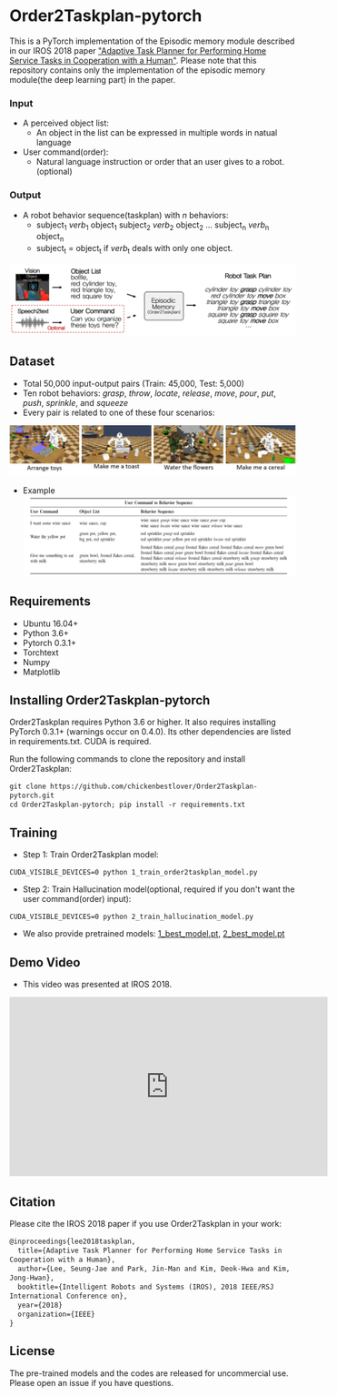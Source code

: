 # Order2Taskplan-pytorch

This is a PyTorch implementation of the Episodic memory module described in our IROS 2018 paper ["Adaptive Task Planner for Performing Home Service Tasks in Cooperation with a Human"](http://rit.kaist.ac.kr/home/International_Conference?action=AttachFile&do=get&target=paper_0417.pdf).
Please note that this repository contains only the implementation of the episodic memory module(the deep learning part) in the paper.

### Input
* A perceived object list:
  * An object in the list can be expressed in multiple words in natual language
* User command(order):
  * Natural language instruction or order that an user gives to a robot.(optional)

### Output
* A robot behavior sequence(taskplan) with _n_ behaviors:
  * subject<sub>1</sub> _verb_<sub>1</sub> object<sub>1</sub>  subject<sub>2</sub> _verb_<sub>2</sub> object<sub>2</sub> ... subject<sub>n</sub> _verb_<sub>n</sub> object<sub>n</sub>
  * subject<sub>t</sub> = object<sub>t</sub> if _verb_<sub>t</sub> deals with only one object.

![concept](./fig/order2taskplan_concept.png)

## Dataset
* Total 50,000 input-output pairs (Train: 45,000, Test: 5,000)
* Ten robot behaviors: _grasp_, _throw_, _locate_, _release_, _move_, _pour_, _put_, _push_, _sprinkle_, and _squeeze_
* Every pair is related to one of these four scenarios:
 
![scenarios](./fig/scenarios.png)

* Example
![dataset](./fig/dataset_example.png)





## Requirements
* Ubuntu 16.04+ 
* Python 3.6+
* Pytorch 0.3.1+
* Torchtext
* Numpy
* Matplotlib

## Installing Order2Taskplan-pytorch

Order2Taskplan requires Python 3.6 or higher. It also requires installing PyTorch 0.3.1+ (warnings occur on 0.4.0). Its other dependencies are listed in requirements.txt. CUDA is required.

Run the following commands to clone the repository and install Order2Taskplan:
```
git clone https://github.com/chickenbestlover/Order2Taskplan-pytorch.git
cd Order2Taskplan-pytorch; pip install -r requirements.txt
```

## Training
* Step 1: Train Order2Taskplan model:
```
CUDA_VISIBLE_DEVICES=0 python 1_train_order2taskplan_model.py
```

* Step 2: Train Hallucination model(optional, required if you don't want the user command(order) input):
```
CUDA_VISIBLE_DEVICES=0 python 2_train_hallucination_model.py 
``` 
* We also provide pretrained models: [1_best_model.pt](https://drive.google.com/open?id=1ZD2qMtljhl2jYK1OxEPIk8Yo8zpsC9TJ), [2_best_model.pt](https://drive.google.com/open?id=1RtHr5ebhUu6psyYwGMEgpyxYrIEFbo5t)

## Demo Video

* This video was presented at IROS 2018.

<iframe width="560" height="315" src="https://www.youtube.com/embed/EqNj-pxk6-A" frameborder="0" allow="autoplay; encrypted-media" allowfullscreen></iframe>


## Citation

Please cite the IROS 2018 paper if you use Order2Taskplan in your work:

```
@inproceedings{lee2018taskplan,
  title={Adaptive Task Planner for Performing Home Service Tasks in Cooperation with a Human},
  author={Lee, Seung-Jae and Park, Jin-Man and Kim, Deok-Hwa and Kim, Jong-Hwan},
  booktitle={Intelligent Robots and Systems (IROS), 2018 IEEE/RSJ International Conference on},
  year={2018}
  organization={IEEE}
}
```

## License

The pre-trained models and the codes are released for uncommercial use.
Please open an issue if you have questions.

